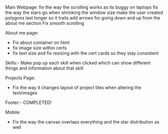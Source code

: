 
Main Webpage:
fix the way the scrolling works as its buggy on laptops
fix the way the stars go when shrinking the window size 
make the user created polygons last longer so it trails
add arrows for going down and up from the about me section 
Fix smooth scrolling

About me page:
- Fix about container on html
- fix image size within certs 
- fix text size and fix resizing with the cert cards so they stay consistent



Skills:- Make pop up each skill when clicked which can show different things and information about that skill

Projects Page:
- Fix the way it changes layout of project tiles when altering the text/images

Footer:-
COMPLETED!

Mobile:
- Fix the way the canvas overlaps everything and the star distribution as well 